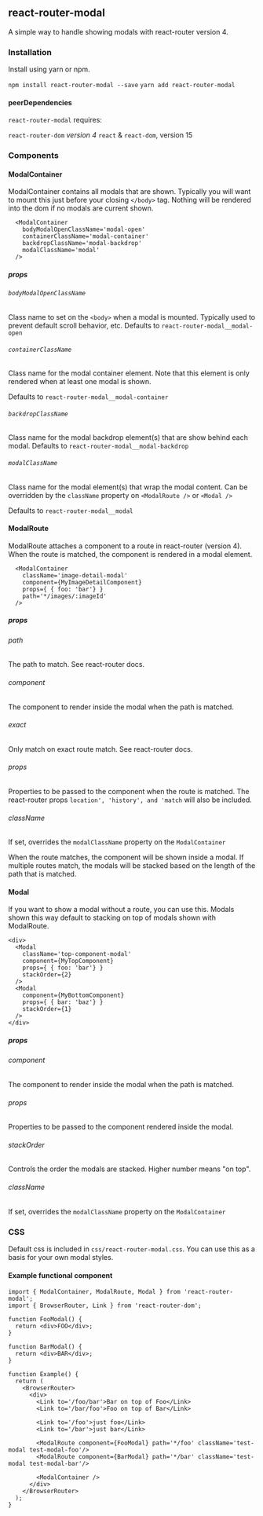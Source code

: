 ## react-router-modal

A simple way to handle showing modals with react-router version 4.

### Installation

Install using yarn or npm.

`npm install react-router-modal --save`
`yarn add react-router-modal`

#### peerDependencies

`react-router-modal` requires:

`react-router-dom` *version 4*
`react` & `react-dom`, version 15

### Components

#### ModalContainer

ModalContainer contains all modals that are shown. Typically you will want to mount this just before your closing `</body>` tag.
Nothing will be rendered into the dom if no modals are current shown.

```
  <ModalContainer
    bodyModalOpenClassName='modal-open'
    containerClassName='modal-container'
    backdropClassName='modal-backdrop'
    modalClassName='modal'
  />
```

##### props

###### `bodyModalOpenClassName`

Class name to set on the `<body>` when a modal is mounted. Typically used to prevent default scroll behavior, etc.
Defaults to `react-router-modal__modal-open`

###### `containerClassName`
Class name for the modal container element. Note that this element is only rendered when at least one modal is shown.

Defaults to `react-router-modal__modal-container`

###### `backdropClassName`
Class name for the modal backdrop element(s) that are show behind each modal.
Defaults to `react-router-modal__modal-backdrop`

###### `modalClassName`
Class name for the modal element(s) that wrap the modal content. Can be overridden by the `className` property on `<ModalRoute />` or `<Modal />`

Defaults to `react-router-modal__modal`

#### ModalRoute

ModalRoute attaches a component to a route in react-router (version 4). When the route is matched, the component is rendered in a modal element.

```
  <ModalContainer
    className='image-detail-modal'
    component={MyImageDetailComponent}
    props={ { foo: 'bar'} }
    path='*/images/:imageId'
  />
```
##### props

###### path

The path to match. See react-router docs.

###### component

The component to render inside the modal when the path is matched.

###### exact

Only match on exact route match. See react-router docs.

###### props

Properties to be passed to the component when the route is matched.
The react-router props `location', 'history', and 'match` will also be included.

###### className

If set, overrides the `modalClassName` property on the `ModalContainer`

When the route matches, the component will be shown inside a modal.
If multiple routes match, the modals will be stacked based on the length of the path that is matched.

#### Modal

If you want to show a modal without a route, you can use this. Modals shown this way default to stacking on top of modals shown with ModalRoute.


```
<div>
  <Modal
    className='top-component-modal'
    component={MyTopComponent}
    props={ { foo: 'bar'} }
    stackOrder={2}
  />
  <Modal
    component={MyBottomComponent}
    props={ { bar: 'baz'} }
    stackOrder={1}
  />
</div>
```
##### props

###### component

The component to render inside the modal when the path is matched.

###### props

Properties to be passed to the component rendered inside the modal.

###### stackOrder

Controls the order the modals are stacked. Higher number means "on top".

###### className

If set, overrides the `modalClassName` property on the `ModalContainer`

### CSS

Default css is included in `css/react-router-modal.css`. You can use this as a basis for your own modal styles.

#### Example functional component
```
import { ModalContainer, ModalRoute, Modal } from 'react-router-modal';
import { BrowserRouter, Link } from 'react-router-dom';

function FooModal() {
  return <div>FOO</div>;
}

function BarModal() {
  return <div>BAR</div>;
}

function Example() {
  return (
    <BrowserRouter>
      <div>
        <Link to='/foo/bar'>Bar on top of Foo</Link>
        <Link to='/bar/foo'>Foo on top of Bar</Link>

        <Link to='/foo'>just foo</Link>
        <Link to='/bar'>just bar</Link>

        <ModalRoute component={FooModal} path='*/foo' className='test-modal test-modal-foo'/>
        <ModalRoute component={BarModal} path='*/bar' className='test-modal test-modal-bar'/>

        <ModalContainer />
      </div>
    </BrowserRouter>
  );
}
```
